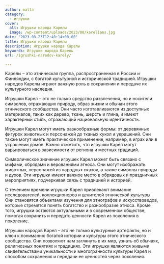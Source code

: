 ```yaml
---
author: malta
category:
  - игрушки
cover:
  alt: Игрушки народа Карелы
  image: /wp-content/uploads/2023/08/karelians.jpg
date: "2023-08-23T12:40:14+00:00"
title: Игрушки народа Карелы
description: Игрушки народа Карелы
keywords: Игрушки народа Карелы
url: /igrushki-narodov-karely/

---
```

Карелы – это этническая группа, распространенная в России и Финляндии, с богатой культурной и исторической традицией. Игрушки народов Карелы играют важную роль в сохранении и передаче их культурного наследия.

Игрушки Карел – это не только средство развлечения, но и носители символов, отражающих природу, образ жизни и обычаи этого этнического сообщества. Они часто изготавливаются из доступных материалов, таких как дерево, ткань, шерсть и глина, и имеют характерный стиль, отражающий национальную идентичность.

Игрушки Карел могут иметь разнообразные формы: от деревянных фигурок животных и персонажей до тканых кукол и украшений. Они также могут иметь практическое применение, например, в играх или в украшении домов. Важно отметить, что игрушки Карел могут варьироваться в зависимости от региона и местных традиций.

Символическое значение игрушек Карел может быть связано с мифами, обрядами и верованиями этноса. Они могут изображать животных, персонажей из народных сказок, а также символы природы и духов. Эти игрушки имеют важное место в обрядовых и праздничных мероприятиях, подчеркивая связь с традицией и историей.

С течением времени игрушки Карел привлекают внимание исследователей, коллекционеров и ценителей этнической культуры. Они становятся объектами изучения для этнографов и искусствоведов, которые стремятся понять богатство и разнообразие этноса. Кроме того, игрушки остаются актуальными и в современном обществе, помогая сохранить и передать ценности Карел из поколения в поколение.

Игрушки народов Карел – это не только культурные артефакты, но и ключ к пониманию богатой истории и культуры этого этнического сообщества. Они позволяют нам заглянуть в их мир, узнать об обычаях, религиозных понятиях и традициях. Эти игрушки являются живыми свидетельствами уникальности и многогранности культуры Карел и способом сохранения и передачи ее ценностей через поколения.
